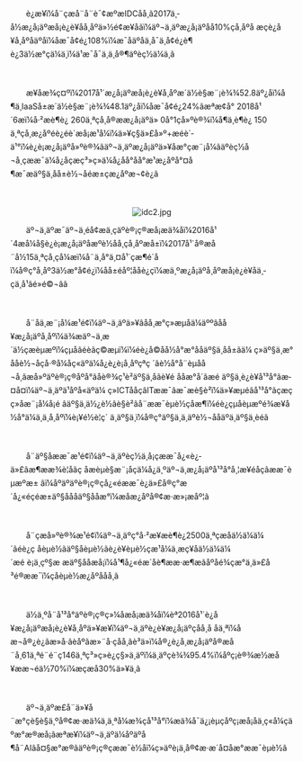 <p style="text-indent: 2em;">è¿æ¥ï¼å¨çæå¨å¨è¯¢æºæIDCåå¸ã2017ä¸­å½æ¿å¡äºæå¡è¿è¥åå¸åºä»½é¢æ¥åãï¼äº¬ä¸äºæ¿å¡äºå­å10%çå¸åºå æçè¿å¥å¸åºåäºåï¼åæ¯å¢é¿108%ï¼æ¯åäºåä¸­å¯ä¸å¢é¿è¶è¿3ä½æ°çä¼ä¸ï¼ä¹æ¯å¯ä¸ä¸å®¶äºèç½ä¼ä¸ã</p>
<p style="text-indent: 2em;"><br/></p>
<p style="text-indent: 2em;">æ¥åæ¾ç¤ºï¼2017å¹´æ¿å¡äºæå¡è¿è¥å¸åºæ´ä½è§æ¨¡è¾¾52.8äº¿åï¼å¶ä¸­IaaSå±æ´ä½è§æ¨¡è¾¾48.1äº¿åï¼åæ¯å¢é¿24%ãæªæ­¢å° 2018å¹´6æï¼å·²æè¶è¿ 260ä¸ªçå¸å®ææ¿å¡äºä» 0å°1çå»ºè®¾ï¼å¶ä¸­è¶è¿ 150 ä¸ªçå¸æ¿åºéè¿éè´­æå¡æ¹å¼ï¼ä»¥ç§ä»£å»º+æéè´­ä¹°ï¼è¿è¡æ¿å¡äºå»ºè®¾ãäº¬ä¸äºæ¿å¡äºä»¥åæ°çæ¨¡å¼ãäºèç½å¬å¸çææ¯ä¼å¿åçæç³»ç»ä¼å¿åå°åå°æ¹æ¿åºå°¤å¶æ¯æäº§ä¸åå±è½¬åéæ±çæ¿åºæ¬¢è¿ã</p>
<p style="text-indent: 2em;"><br/></p>
<p style="text-indent: 0em; text-align: center;"><img src="//img1.jcloudcs.com/cms/9399e438-8050-4f52-93e6-257edfa6ce4920180928191123.jpg" title="" alt="idc2.jpg"/><br/></p>
<p style="text-indent: 2em;">äº¬ä¸äºæ¯äº¬ä¸éå¢æä¸çäºè®¡ç®æå¡æä¾åï¼2016å¹´4æå¼å§è¿è¡æ¿å¡äºåæºè½åå¸çå¸åºæå±ï¼2017å¹´å®æå¨å½15ä¸ªçå¸çå¼æï¼å¨ä¸å°ä¸¤å¹´çæ¶é´åï¼å®ç°å¸åº3ä½æ°å¢é¿ï¼åå±éåº¦ååè¿çï¼æä¸ºæ¿å¡äºå¸åºæå¡è¿è¥åä¸­çä¸å¹âé»é©¬âã</p>
<p style="text-indent: 2em;"><br/></p>
<p style="text-indent: 2em;">å¨åä¸æ¨¡å¼æ¹é¢ï¼äº¬ä¸äºä»¥âåå¸æ°ç»æµåä¼äººâåå¥æ¿å¡äºå¸åºï¼ä¾æäº¬ä¸æ´ä½çæèµæºï¼çµåãéèãç©æµï¼ï¼éè¿å©åå½å°æ°å­åäº§ä¸åå±ãä¼ ç»äº§ä¸æ°å­åè½¬åçå·®å¼åç«äºä¼å¿è¿è¡å¸åºçªç ´ãè½å°å¨èµå­å¬å¸ãæå»ºäºè®¡ç®åºå°ãåè®¾ç¹è²äº§ä¸å­ãè¥é ååæ°å´ãæé äº§ä¸è¿è¥å¹³å°ãæ­¤å¤ï¼äº¬ä¸äºä¹åºå«äºä¼ ç»ICTååçâITææ¯âæ¯æè§è²ï¼ä»¥æµéãå¹³å°ãçæçç»åæ¨¡å¼å¡é âäº§ä¸ä½¿è½âè§è²ãå¨ææ¯èµè½çåæ¶ï¼éè¿çµåèµæºé¾æ¥å½å°ä¼ä¸ä¸å¸åºï¼è¡¥é½è¦ç´ ä¸äº§ä¸ï¼å®ç°äº§ä¸ä¸äºè½¬ååäºä¸äº§ä¸èéã</p>
<p style="text-indent: 2em;"><br/></p>
<p style="text-indent: 2em;">å¨äº§åææ¯æ¹é¢ï¼äº¬ä¸äºèç½ä¸å¡çææ¯å¿«è¿­ä»£ãæ¶ææ¾è¦åãç åæèµè§æ¨¡åç­ä¼å¿ä¸ºäº¬ä¸æ¿å¡äºå¹³å°å¸¦æ¥éåçâææ¯èµæºæ± âï¼åºäºäºè®¡ç®çå¿«éææ¯è¿­ä»£å®ç°æ´å¿«éçéæ±äº§åååäº§ååæ°ï¼æåæ¿åºå®¢æ·æ»¡æåº¦ã</p>
<p style="text-indent: 2em;"><br/></p>
<p style="text-indent: 2em;">å¨çæå»ºè®¾æ¹é¢ï¼äº¬ä¸äºç°å·²æ¥æè¶è¿2500ä¸ªçæåä½ä¼ä¼´ãéè¿ç åèµè½ãäº§åèµè½ãè¿è¥èµè½ç­æ¹å¼ä¸æç¥åä½ä¼ä¼´æé è¡ä¸çº§æ æäº§ååæå¡ï¼å¹¶å¿«éæ´åè¶ææ·æ¶æãåºåé¾ç­æ°ä¸ä»£å³é®ææ¯ï¼çåèµè½æ¿åºååå¸ã</p>
<p style="text-indent: 2em;"><br/></p>
<p style="text-indent: 2em;">ä½ä¸ºå¨å¹³å°äºè®¡ç®ç»¼åæå¡æä¾åï¼èª2016å¹´è¿å¥æ¿å¡äºæå¡è¿è¥å¸åºä»¥æ¥ï¼äº¬ä¸äºè¿è¥æ¿å¡äºçåå¸å åä¸ªï¼åæ¬å®¿è¿ãæ»å·ãèåºãæ»¨å·ç­åå¸ãè³ä»ï¼å®¿è¿å¸æ¿å¡äºå®æå¨å¸61ä¸ªé¨é¨ç146ä¸ªç³»ç»è¿ç§»ä¸äºï¼ä¸äºçè¾¾95.4%ï¼åºç¡è®¾æ½æå¥ææ¬éä½70%ï¼æçæå30%ä»¥ä¸ã</p>
<p style="text-indent: 2em;"><br/></p>
<p style="text-indent: 2em;">äº¬ä¸äºæ­£å¨ä»¥å¨æ°çè§è§ä¸ºå®¢æ·æä¾ä¸ä¸ªå¼æ¾çå¹³å°ï¼æä¾å¯ä¿¡èµçåºç¡æå¡åä¸ç«å¼çäºæ°æ®æå¡ãæªæ¥ï¼äº¬ä¸äºä¼åºäºå¶å¨AIãå¤§æ°æ®ãäºè®¡ç®ç­ææ¯è½åï¼ç»äºè¡ä¸å®¢æ·æ´å¤åæ°ææ¯èµè½ã</p>
